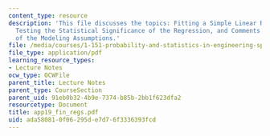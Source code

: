 ```yaml
---
content_type: resource
description: 'This file discusses the topics: Fitting a Simple Linear Regression Model,
  Testing the Statistical Significance of the Regression, and Comments on the Appropriateness
  of the Modeling Assumptions.'
file: /media/courses/1-151-probability-and-statistics-in-engineering-spring-2005/ada580810f06295de7d76f3336393fcd_app19_fin_regs.pdf
file_type: application/pdf
learning_resource_types:
- Lecture Notes
ocw_type: OCWFile
parent_title: Lecture Notes
parent_type: CourseSection
parent_uid: 91eb0b32-4b9e-7374-b85b-2bb1f623dfa2
resourcetype: Document
title: app19_fin_regs.pdf
uid: ada58081-0f06-295d-e7d7-6f3336393fcd
---
```

